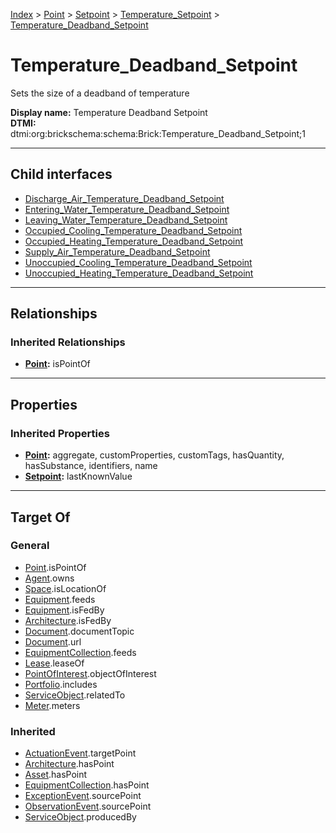 [Index](../../../../index.md) > [Point](../../../Point.md) > [Setpoint](../../Setpoint.md) > [Temperature_Setpoint](../Temperature_Setpoint.md) > [Temperature_Deadband_Setpoint](#)
# Temperature_Deadband_Setpoint

Sets the size of a deadband of temperature


**Display name:** Temperature Deadband Setpoint<br />
**DTMI:** dtmi:org:brickschema:schema:Brick:Temperature_Deadband_Setpoint;1

---

## Child interfaces
* [Discharge_Air_Temperature_Deadband_Setpoint](../Air-/Discharge-/Discharge_Air_Temperature_Deadband_Setpoint/Discharge_Air_Temperature_Deadband_Setpoint.md)
* [Entering_Water_Temperature_Deadband_Setpoint](../Water-/Entering-/Entering_Water_Temperature_Deadband_Setpoint.md)
* [Leaving_Water_Temperature_Deadband_Setpoint](../Water-/Leaving-/Leaving_Water_Temperature_Deadband_Setpoint.md)
* [Occupied_Cooling_Temperature_Deadband_Setpoint](Occupied_Cooling-.md)
* [Occupied_Heating_Temperature_Deadband_Setpoint](Occupied_Heating-.md)
* [Supply_Air_Temperature_Deadband_Setpoint](Supply_Air-/Supply_Air_Temperature_Deadband_Setpoint.md)
* [Unoccupied_Cooling_Temperature_Deadband_Setpoint](Unoccupied_Cooling-.md)
* [Unoccupied_Heating_Temperature_Deadband_Setpoint](Unoccupied_Heating-.md)

---

## Relationships

### Inherited Relationships
* **[Point](../../../Point.md):** isPointOf

---

## Properties

### Inherited Properties
* **[Point](../../../Point.md):** aggregate, customProperties, customTags, hasQuantity, hasSubstance, identifiers, name
* **[Setpoint](../../Setpoint.md):** lastKnownValue

---

## Target Of
### General
* [Point](../../../Point.md).isPointOf
* [Agent](../../../../Agent/Agent.md).owns
* [Space](../../../../Space/Space.md).isLocationOf
* [Equipment](../../../../Asset/Equipment/Equipment.md).feeds
* [Equipment](../../../../Asset/Equipment/Equipment.md).isFedBy
* [Architecture](../../../../Space/Architecture/Architecture.md).isFedBy
* [Document](../../../../Information/Document/Document.md).documentTopic
* [Document](../../../../Information/Document/Document.md).url
* [EquipmentCollection](../../../../Collection/Equipment-.md).feeds
* [Lease](../../../../Event/Lease.md).leaseOf
* [PointOfInterest](../../../../Information/PointOfInterest.md).objectOfInterest
* [Portfolio](../../../../Collection/Portfolio.md).includes
* [ServiceObject](../../../../Information/ServiceObject/ServiceObject.md).relatedTo
* [Meter](../../../../Asset/Equipment/Meter/Meter.md).meters
### Inherited
* [ActuationEvent](../../../../Event/Point-/ActuationEvent.md).targetPoint
* [Architecture](../../../../Space/Architecture/Architecture.md).hasPoint
* [Asset](../../../../Asset/Asset.md).hasPoint
* [EquipmentCollection](../../../../Collection/Equipment-.md).hasPoint
* [ExceptionEvent](../../../../Event/Point-/ExceptionEvent.md).sourcePoint
* [ObservationEvent](../../../../Event/Point-/ObservationEvent/ObservationEvent.md).sourcePoint
* [ServiceObject](../../../../Information/ServiceObject/ServiceObject.md).producedBy

